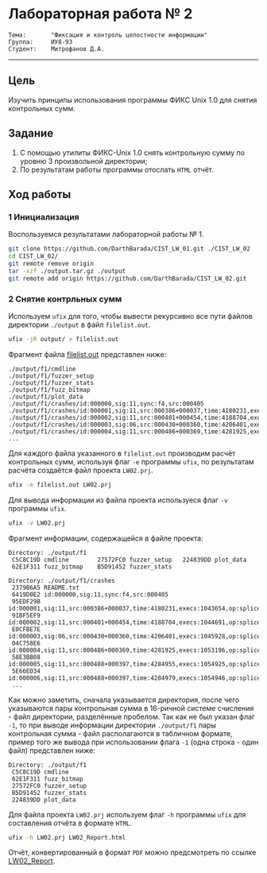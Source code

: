 # Лабораторная работа № 2
```
Тема:		"Фиксация и контроль целостности информации"
Группа:		ИУ8-93
Студент:	Митрофанов Д.А.
```
---
## Цель
Изучить принципы использования программы ФИКС Unix 1.0 для снятия контрольных сумм.
## Задание
1. С помощью утилиты ФИКС-Unix 1.0 снять контрольную сумму по уровню 3 произвольной директории; 
2. По результатам работы программы отослать `HTML` отчёт.
## Ход работы
### 1 Инициализация
Воспользуемся результатами лабораторной работы № 1.
```bash
git clone https://github.com/DarthBarada/CIST_LW_01.git ./CIST_LW_02
cd CIST_LW_02/
git remote remove origin
tar -xzf ./output.tar.gz ./output
git remote add origin https://github.com/DarthBarada/CIST_LW_02.git
``` 
### 2 Снятие контрльных сумм
Используем `ufix` для того, чтобы вывести рекурсивно все пути файлов директории `./output` в файл `filelist.out`.
```bash
ufix -jR output/ > filelist.out
```
Фрагмент файла [filelist.out](filelist.out) представлен ниже:
```
./output/f1/cmdline
./output/f1/fuzzer_setup
./output/f1/fuzzer_stats
./output/f1/fuzz_bitmap
./output/f1/plot_data
./output/f1/crashes/id:000000,sig:11,sync:f4,src:000405
./output/f1/crashes/id:000001,sig:11,src:000386+000037,time:4180231,execs:1043654,op:splice,rep:8
./output/f1/crashes/id:000002,sig:11,src:000401+000454,time:4188704,execs:1044691,op:splice,rep:2
./output/f1/crashes/id:000003,sig:06,src:000430+000360,time:4206401,execs:1045928,op:splice,rep:8
./output/f1/crashes/id:000004,sig:11,src:000486+000369,time:4281925,execs:1053196,op:splice,rep:2
...
```
Для каждого файла указанного в `filelist.out` производим расчёт контрольных сумм, используя флаг `-e` программы `ufix`, по результатам расчёта создаётся файл проекта `LW02.prj`.
```bash
ufix -e filelist.out LW02.prj
```
Для вывода информации из файла проекта используеся флаг `-v` программы `ufix`.
```bash
ufix -v LW02.prj
```
Фрагмент информации, содержащейся в файле проекта:
```
Directory: ./output/f1
 C5C8C19D cmdline        27572FC0 fuzzer_setup   224839DD plot_data
 62E1F311 fuzz_bitmap    B5D91452 fuzzer_stats

Directory: ./output/f1/crashes
 2379B6A5 README.txt
 6419D0E2 id:000000,sig:11,sync:f4,src:000405
 95EDF29B id:000001,sig:11,src:000386+000037,time:4180231,execs:1043654,op:splice,rep:8
 91BF5EF9 id:000002,sig:11,src:000401+000454,time:4188704,execs:1044691,op:splice,rep:2
 E0CFBE7E id:000003,sig:06,src:000430+000360,time:4206401,execs:1045928,op:splice,rep:8
 04C758E6 id:000004,sig:11,src:000486+000369,time:4281925,execs:1053196,op:splice,rep:2
 58E3BB08 id:000005,sig:11,src:000488+000397,time:4284955,execs:1054925,op:splice,rep:4
 5E66ED34 id:000006,sig:11,src:000488+000397,time:4284979,execs:1054946,op:splice,rep:8
 ...
```
Как можно заметить, сначала указывается директория, после чего указываются пары контрольная сумма в 16-ричной системе счисления - файл директории, разделённые пробелом. Так как не был указан флаг `-1`, то при выводе информации директории `./output/f1` пары контрольная сумма - файл располагаются в табличном формате, пример того же вывода при использовании флага `-1` (одна строка - один файл) представлен ниже:
```   
Directory: ./output/f1
 C5C8C19D cmdline
 62E1F311 fuzz_bitmap
 27572FC0 fuzzer_setup
 B5D91452 fuzzer_stats
 224839DD plot_data
```
Для файла проекта `LW02.prj` используем флаг `-h` программы `ufix` для составления отчёта в формате `HTML`.
```bash
ufix -h LW02.prj LW02_Report.html
```
Отчёт, конвертированный в формат `PDF` можно предсмотреть по ссылке [LW02_Report](LW02_Report.pdf).